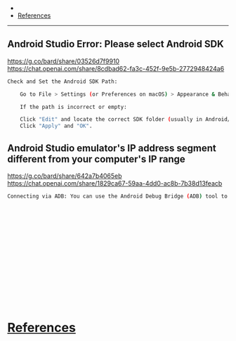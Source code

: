 - 
- [References](#references)

-------------------------------------------

## Android Studio Error: Please select Android SDK

https://g.co/bard/share/03526d7f9910
https://chat.openai.com/share/8cdbad62-fa3c-452f-9e5b-2772948424a6

```sh
Check and Set the Android SDK Path:

    Go to File > Settings (or Preferences on macOS) > Appearance & Behavior > System Settings > Android SDK.

    If the path is incorrect or empty:

    Click "Edit" and locate the correct SDK folder (usually in Android/sdk).
    Click "Apply" and "OK".
```

## Android Studio emulator's IP address segment different from your computer's IP range

https://g.co/bard/share/642a7b4065eb
https://chat.openai.com/share/1829ca67-59aa-4dd0-ac8b-7b38d13feacb
```sh
Connecting via ADB: You can use the Android Debug Bridge (ADB) tool to connect to the emulator and interact with it. The ADB command requires the emulator's IP address, usually within the 10.0.0.0 subnet range.
```

## 
```sh

```

## 
```sh

```

## 
```sh

```

## 
```sh

```

## 
```sh

```

## 
```sh

```

## 
```sh

```

## 
```sh

```

# [References](#references-1)

